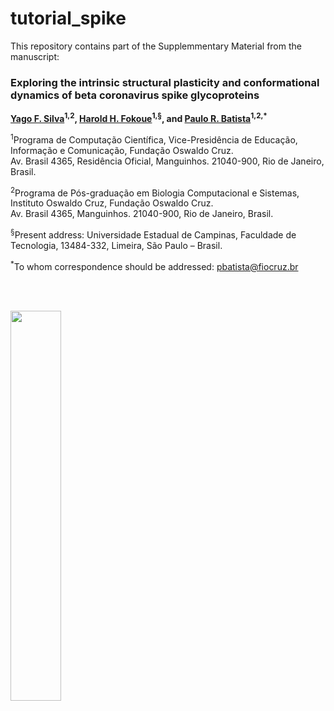 # tutorial_spike

This repository contains part of the Supplemmentary Material from the manuscript:
<!DOCTYPE html>
<html lang="en">
<body>

  <h3>Exploring the intrinsic structural plasticity and conformational dynamics of beta coronavirus spike glycoproteins</h3>
  
  <p>
    <strong>
      <a href="https://orcid.org/0000-0002-0221-2992" target="_blank">Yago F. Silva</a><sup>1,2</sup>, 
      <a href="https://orcid.org/0000-0002-3629-5345" target="_blank">Harold H. Fokoue</a><sup>1,§</sup>, 
      and 
      <a href="https://orcid.org/0000-0003-3292-8247" target="_blank">Paulo R. Batista</a><sup>1,2,*</sup>
    </strong>
  </p>

  <p>
    <sup>1</sup>Programa de Computação Científica, Vice-Presidência de Educação, Informação e Comunicação, Fundação Oswaldo Cruz.<br>
    Av. Brasil 4365, Residência Oficial, Manguinhos. 21040-900, Rio de Janeiro, Brasil.
  </p>

  <p>
    <sup>2</sup>Programa de Pós-graduação em Biologia Computacional e Sistemas, Instituto Oswaldo Cruz, Fundação Oswaldo Cruz.<br>
    Av. Brasil 4365, Manguinhos. 21040-900, Rio de Janeiro, Brasil.
  </p>

  <p>
    <sup>§</sup>Present address: Universidade Estadual de Campinas, Faculdade de Tecnologia, 13484-332, Limeira, São Paulo – Brasil.
  </p>

  <p>
    <sup>*</sup>To whom correspondence should be addressed: <a href="mailto:pbatista@fiocruz.br">pbatista@fiocruz.br</a>
  </p>
</body>
</html>

<br> <br>

<p align="left">
<img src="cluster_10.gif" width="40%">
</p>


